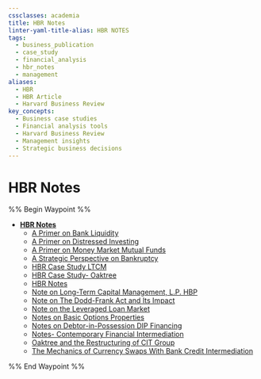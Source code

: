 ```yaml
---
cssclasses: academia
title: HBR Notes
linter-yaml-title-alias: HBR NOTES
tags:
  - business_publication
  - case_study
  - financial_analysis
  - hbr_notes
  - management
aliases:
  - HBR
  - HBR Article
  - Harvard Business Review
key_concepts:
  - Business case studies
  - Financial analysis tools
  - Harvard Business Review
  - Management insights
  - Strategic business decisions
---
```


# HBR Notes

%% Begin Waypoint %%
- **[HBR Notes](.md)**
	- [A Primer on Bank Liquidity](A%20Primer%20on%20Bank%20Liquidity.md)
	- [A Primer on Distressed Investing](A%20Primer%20on%20Distressed%20Investing.md)
	- [A Primer on Money Market Mutual Funds](A%20Primer%20on%20Money%20Market%20Mutual%20Funds.md)
	- [A Strategic Perspective on Bankruptcy](A%20Strategic%20Perspective%20on%20Bankruptcy.md)
	- [HBR Case Study LTCM](HBR%20Case%20Study%20LTCM.md)
	- [HBR Case Study- Oaktree](HBR%20Case%20Study-%20Oaktree.md)
	- [HBR Notes](.md)
	- [Note on Long-Term Capital Management,  L.P. HBP](Note%20on%20Long-Term%20Capital%20Management,%20%20L.P.%20HBP.md)
	- [Note on The Dodd-Frank Act and Its Impact](Note%20on%20The%20Dodd-Frank%20Act%20and%20Its%20Impact.md)
	- [Note on the Leveraged Loan Market](Note%20on%20the%20Leveraged%20Loan%20Market.md)
	- [Notes on Basic Options Properties](Notes%20on%20Basic%20Options%20Properties.md)
	- [Notes on Debtor-in-Possession DIP Financing](Notes%20on%20Debtor-in-Possession%20DIP%20Financing.md)
	- [Notes- Contemporary Financial Intermediation](Notes-%20Contemporary%20Financial%20Intermediation.md)
	- [Oaktree and the Restructuring of CIT Group](Oaktree%20and%20the%20Restructuring%20of%20CIT%20Group.md)
	- [The Mechanics of Currency Swaps With Bank Credit Intermediation](The%20Mechanics%20of%20Currency%20Swaps%20With%20Bank%20Credit%20Intermediation.md)

%% End Waypoint %%
